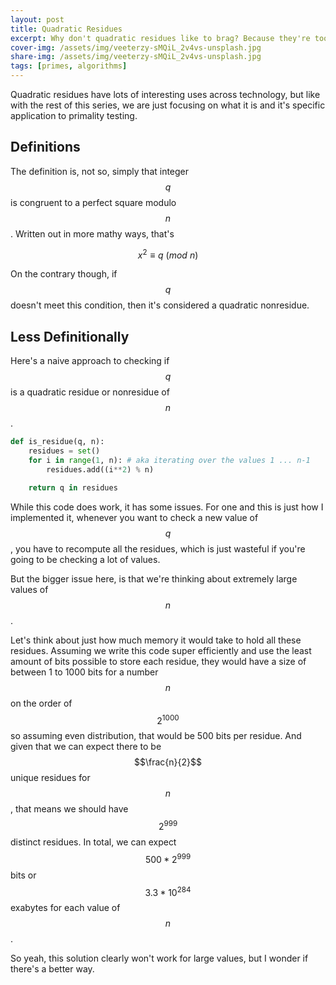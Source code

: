 ```yaml
---
layout: post
title: Quadratic Residues
excerpt: Why don't quadratic residues like to brag? Because they're too mod-est
cover-img: /assets/img/veeterzy-sMQiL_2v4vs-unsplash.jpg
share-img: /assets/img/veeterzy-sMQiL_2v4vs-unsplash.jpg
tags: [primes, algorithms]
---
```


Quadratic residues have lots of interesting uses across technology, but like with the rest of this series, we are just focusing on what it is and it's specific application to primality testing. 

## Definitions

The definition is, not so, simply that integer $$q$$ is congruent to a perfect square modulo $$n$$. Written out in more mathy ways, that's

$$x^2 \equiv q\ (mod\ n)$$

On the contrary though, if $$q$$ doesn't meet this condition, then it's considered a quadratic nonresidue.

## Less Definitionally 

Here's a naive approach to checking if $$q$$ is a quadratic residue or nonresidue of $$n$$.

```python
def is_residue(q, n):
    residues = set()
    for i in range(1, n): # aka iterating over the values 1 ... n-1
	    residues.add((i**2) % n)

    return q in residues
```

While this code does work, it has some issues. For one and this is just how I implemented it, whenever you want to check a new value of $$q$$, you have to recompute all the residues, which is just wasteful if you're going to be checking a lot of values.

But the bigger issue here, is that we're thinking about extremely large values of $$n$$. 

Let's think about just how much memory it would take to hold all these residues. Assuming we write this code super efficiently and use the least amount of bits possible to store each residue, they would have a size of between 1 to 1000 bits for a number $$n$$ on the order of $$2^{1000}$$ so assuming even distribution, that would be 500 bits per residue. And given that we can expect there to be $$\frac{n}{2}$$ unique residues for $$n$$, that means we should have $$2^{999}$$ distinct residues. In total, we can expect $$500*2^{999}$$ bits or $$3.3*10^{284}$$ exabytes for each value of $$n$$.

So yeah, this solution clearly won't work for large values, but I wonder if there's a better way.
